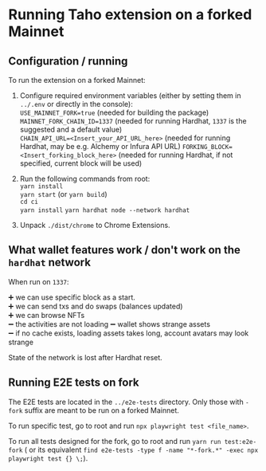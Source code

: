 # Running Taho extension on a forked Mainnet

## Configuration / running

To run the extension on a forked Mainnet:

1. Configure required environment variables (either by setting them in `../.env`
   or directly in the console):  
   `USE_MAINNET_FORK=true` (needed for building the package)  
   `MAINNET_FORK_CHAIN_ID=1337` (needed for running Hardhat, `1337` is the
   suggested and a default value)  
   `CHAIN_API_URL=<Insert_your_API_URL_here>` (needed for running Hardhat, may
   be e.g. Alchemy or Infura API URL)
   `FORKING_BLOCK=<Insert_forking_block_here>` (needed for running Hardhat, if
   not specified, current block will be used)

2. Run the following commands from root:  
   `yarn install`  
   `yarn start` (or `yarn build`)  
   `cd ci`  
   `yarn install`
   `yarn hardhat node --network hardhat`

3. Unpack `./dist/chrome` to Chrome Extensions.

## What wallet features work / don't work on the `hardhat` network

When run on `1337`:

:heavy_plus_sign: we can use specific block as a start.  
:heavy_plus_sign: we can send txs and do swaps (balances updated)  
:heavy_plus_sign: we can browse NFTs  
:heavy_minus_sign: the activities are not loading
:heavy_minus_sign: wallet shows strange assets  
:heavy_minus_sign: if no cache exists, loading assets takes long, account
avatars may look strange

State of the network is lost after Hardhat reset.

## Running E2E tests on fork

The E2E tests are located in the `../e2e-tests` directory. Only those with
`-fork` suffix are meant to be run on a forked Mainnet.

To run specific test, go to root and run `npx playwright test <file_name>`.

To run all tests designed for the fork, go to root and run
`yarn run test:e2e-fork` ( or its equivalent
`find e2e-tests -type f -name "*-fork.*" -exec npx playwright test {} \;`).
